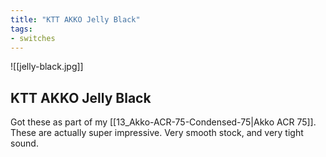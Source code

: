 ```yaml
---
title: "KTT AKKO Jelly Black"
tags:
- switches
---
```


![[jelly-black.jpg]]

## KTT AKKO Jelly Black

Got these as part of my [[13_Akko-ACR-75-Condensed-75|Akko ACR 75]]. These are actually super impressive. Very smooth stock, and very tight sound.
